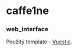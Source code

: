 # caffe1ne
### web_interface

Použitý template - [Vuestic](https://github.com/epicmaxco/vuestic-admin).